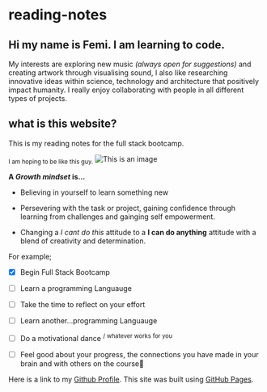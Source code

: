 # reading-notes

## Hi my name is Femi. I am learning to code.
My interests are exploring new music *(always open for suggestions)* and creating artwork through visualising sound, I also like researching innovative ideas within science, technology and architecture that positively impact humanity. I really enjoy collaborating with people in all different types of projects.

## what is this website?

This is my reading notes for the full stack bootcamp. 

<sub>I am hoping to be like this guy.</sub>
![This is an image](https://i.pinimg.com/originals/f8/41/ac/f841ac2befaedda240c55a06b23b33ec.gif)


**A _Growth mindset_ is...**
- Believing in yourself to learn something new
* Persevering with the task or project, gaining confidence through learning from challenges and gainging self empowerment. 
+ Changing a *I cant do this* attitude to a **I can do anything** attitude with a blend of creativity and determination.

For example;
- [x] Begin Full Stack Bootcamp 
- [ ] Learn a programming Languauge
- [ ] Take the time to reflect on your effort
- [ ] Learn another...programming Languauge
- [ ] Do a motivational dance <sup> / whatever works for you </sup>
- [ ] Feel good about your progress, the connections you have made in your brain and with others on the course:tada:


Here is a link to my [Github Profile](https://github.com/femidacosta).
This site was built using [GitHub Pages](https://pages.github.com/).

